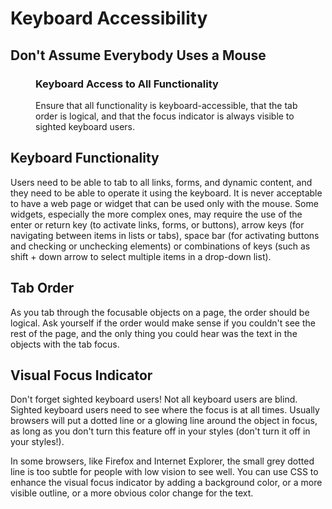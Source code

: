 # Keyboard Accessibility

## Don't Assume Everybody Uses a Mouse

<figure><figcaption><h3>Keyboard Access to All Functionality</h3></figcaption>
Ensure that all functionality is keyboard-accessible, that the tab order is logical, and that the focus indicator is always visible to sighted keyboard users.
</figure>

## Keyboard Functionality

Users need to be able to tab to all links, forms, and dynamic content, and they need to be able to operate it using the keyboard. It is never acceptable to have a web page or widget that can be used only with the mouse. Some widgets, especially the more complex ones, may require the use of the enter or return key (to activate links, forms, or buttons), arrow keys (for navigating between items in lists or tabs), space bar (for activating buttons and checking or unchecking elements) or combinations of keys (such as shift + down arrow to select multiple items in a drop-down list).

## Tab Order

As you tab through the focusable objects on a page, the order should be logical. Ask yourself if the order would make sense if you couldn't see the rest of the page, and the only thing you could hear was the text in the objects with the tab focus.

## Visual Focus Indicator

Don't forget sighted keyboard users! Not all keyboard users are blind. Sighted keyboard users need to see where the focus is at all times. Usually browsers will put a dotted line or a glowing line around the object in focus, as long as you don't turn this feature off in your styles (don't turn it off in your styles!).

In some browsers, like Firefox and Internet Explorer, the small grey dotted line is too subtle for people with low vision to see well. You can use CSS to enhance the visual focus indicator by adding a background color, or a more visible outline, or a more obvious color change for the text.